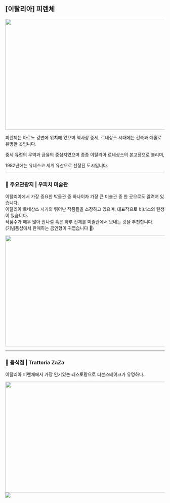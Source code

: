 ## [이탈리아]  피렌체  

<img src="https://d3b39vpyptsv01.cloudfront.net/photo/1/2/73f4dff6ec2ba2efa1208598a9566e47.jpg" width="560" height="350"/>


피렌체는 아르노 강변에 위치해 있으며 역사상 중세, 르네상스 시대에는 건축과 예술로 유명한 곳입니다.

중세 유럽의 무역과 금융의 중심지였으며 종종 이탈리아 르네상스의 본고장으로 불리며,  

1982년에는 유네스코 세계 유산으로 선정된 도시입니다.  

***
  
### 🏰 주요관광지 | 우피치 미술관  
이탈리아에서 가장 중요한 박물관 중 하나이자 가장 큰 미술관 중 한 곳으로도 알려져 있습니다.  
이탈리아 르네상스 시기의 뛰어난 작품들을 소장하고 있으며, 대표작으로 비너스의 탄생이 있습니다.  
작품수가 매우 많아 반나절 혹은 하루 전체를 미술관에서 보내는 것을 추천합니다.  
(기념품샵에서 판매하는 곰인형이 귀엽습니다 🐻)

<img src="https://muttraction.co.kr/wp-content/uploads/2023/09/matteo-lezzi-Ae-ZPRO-Bk4-unsplash-1-700x393-optimized.jpg" width="560" height="350"/>

***

### 🍴 음식점 | Trattoria ZaZa  
이탈리아 피렌체에서 가장 인기있는 레스토랑으로 티본스테이크가 유명하다.  

<img src="https://dynamic-media-cdn.tripadvisor.com/media/photo-o/15/8f/f7/c8/la-prima-stanza-ingresso.jpg?w=800&h=600&s=1" width="560" height="350"/>


<img src="https://img.shields.io/badge/mainpage-CCC5E4?style=flat-square&logo=homeadvisor&logoColor=838386&link=(README.md)"/>
